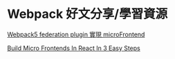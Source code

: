 # Webpack 好文分享/學習資源

[Webpack5 federation plugin 實現 microFrontend](https://milkmidi.medium.com/webpack5-federation-plugin-841c680672ea)

[Build Micro Frontends In React In 3 Easy Steps](https://blog.bitsrc.io/build-microfrontend-in-react-in-3-easy-steps-74790fd0c9fb)